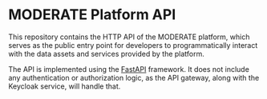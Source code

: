 # MODERATE Platform API

This repository contains the HTTP API of the MODERATE platform, which serves as the public entry point for developers to programmatically interact with the data assets and services provided by the platform.

The API is implemented using the [FastAPI](https://github.com/tiangolo/fastapi) framework. It does not include any authentication or authorization logic, as the API gateway, along with the Keycloak service, will handle that.